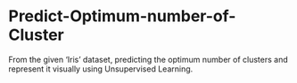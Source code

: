 # Predict-Optimum-number-of-Cluster
From the given ‘Iris’ dataset, predicting the optimum number of clusters and represent it visually using Unsupervised Learning.
